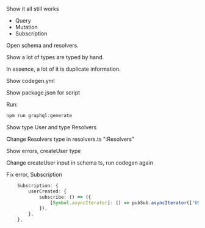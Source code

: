 Show it all still works
- Query
- Mutation
- Subscription

Open schema and resolvers.

Show a lot of types are typed by hand.

In essence, a lot of it is duplicate information.

Show codegen.yml

Show package.json for script

Run:
```bash
npm run graphql:generate
```

Show type User and type Resolvers

Change Resolvers type in resolvers.ts ":Resolvers"

Show errors, createUser type

Change createUser input in schema ts, run codegen again

Fix error, Subscription

```typescript
    Subscription: {
        userCreated: {
            subscribe: () => ({
                [Symbol.asyncIterator]: () => pubSub.asyncIterator(['USER_CREATED'])
            }),
        },
    },
```